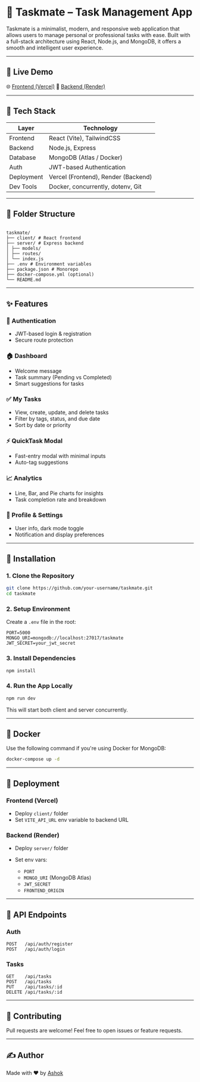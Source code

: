 # 🧠 Taskmate – Task Management App

Taskmate is a minimalist, modern, and responsive web application that allows users to manage personal or professional tasks with ease. Built with a full-stack architecture using React, Node.js, and MongoDB, it offers a smooth and intelligent user experience.

---

## 🚀 Live Demo

🌐 [Frontend (Vercel)](https://taskmate-azure.vercel.app/)
🔗 [Backend (Render)](https://taskmate-zy3e.onrender.com/)

---

## 🧱 Tech Stack

| Layer      | Technology                          |
| ---------- | ----------------------------------- |
| Frontend   | React (Vite), TailwindCSS           |
| Backend    | Node.js, Express                    |
| Database   | MongoDB (Atlas / Docker)            |
| Auth       | JWT-based Authentication            |
| Deployment | Vercel (Frontend), Render (Backend) |
| Dev Tools  | Docker, concurrently, dotenv, Git   |

---

## 📁 Folder Structure

```

taskmate/
├── client/ # React frontend
├── server/ # Express backend
│ ├── models/
│ ├── routes/
│ └── index.js
├── .env # Environment variables
├── package.json # Monorepo
├── docker-compose.yml (optional)
└── README.md

```

---

## ✨ Features

### 🔐 Authentication

- JWT-based login & registration
- Secure route protection

### 🏠 Dashboard

- Welcome message
- Task summary (Pending vs Completed)
- Smart suggestions for tasks

### ✅ My Tasks

- View, create, update, and delete tasks
- Filter by tags, status, and due date
- Sort by date or priority

### ⚡ QuickTask Modal

- Fast-entry modal with minimal inputs
- Auto-tag suggestions

### 📈 Analytics

- Line, Bar, and Pie charts for insights
- Task completion rate and breakdown

### 👤 Profile & Settings

- User info, dark mode toggle
- Notification and display preferences

---

## 🔧 Installation

### 1. Clone the Repository

```bash
git clone https://github.com/your-username/taskmate.git
cd taskmate
```

### 2. Setup Environment

Create a `.env` file in the root:

```env
PORT=5000
MONGO_URI=mongodb://localhost:27017/taskmate
JWT_SECRET=your_jwt_secret
```

### 3. Install Dependencies

```bash
npm install
```

### 4. Run the App Locally

```bash
npm run dev
```

This will start both client and server concurrently.

---

## 🐳 Docker

Use the following command if you're using Docker for MongoDB:

```bash
docker-compose up -d
```

---

## 🚀 Deployment

### Frontend (Vercel)

- Deploy `client/` folder
- Set `VITE_API_URL` env variable to backend URL

### Backend (Render)

- Deploy `server/` folder
- Set env vars:

  - `PORT`
  - `MONGO_URI` (MongoDB Atlas)
  - `JWT_SECRET`
  - `FRONTEND_ORIGIN`

---

## 📜 API Endpoints

### Auth

```
POST   /api/auth/register
POST   /api/auth/login
```

### Tasks

```
GET    /api/tasks
POST   /api/tasks
PUT    /api/tasks/:id
DELETE /api/tasks/:id
```

---

## 🤝 Contributing

Pull requests are welcome! Feel free to open issues or feature requests.

---

## ✍️ Author

Made with ❤️ by [Ashok](https://portfolio-six-flame-46.vercel.app/)
